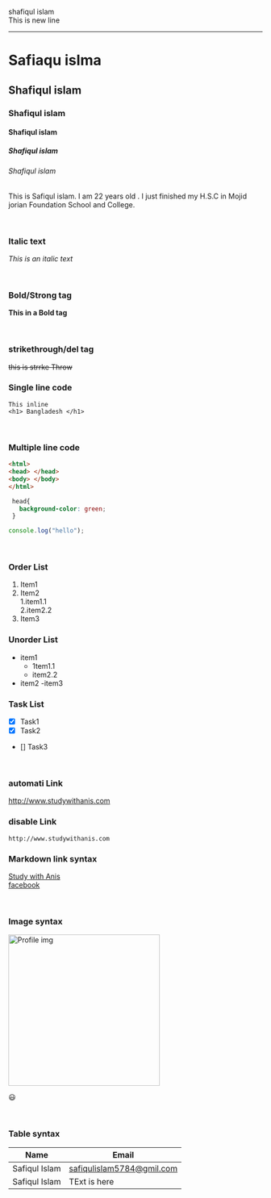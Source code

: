 <!-- Markdown -->
<!-- markdown a 2 ta space dile new line chole asbe ar html <br> tag likhte hoy-->
shafiqul islam  
This is new line  
 
---
 
# Safiaqu islma
## Shafiqul islam
### Shafiqul islam
#### Shafiqul islam
##### Shafiqul islam
###### Shafiqul islam

<p>This is Safiqul islam. I am 22 years old . I just finished my H.S.C in Mojid jorian Foundation School and College.</p>

<br/>

 ### Italic text
_This is an italic text_  

<br>

### Bold/Strong tag
__This in a Bold tag__  

<br>

### strikethrough/del tag
~~this is strrke Throw~~   

### Single line code
`This inline`  
`<h1> Bangladesh </h1>` 

<br/> 

### Multiple line code
```html
<html>
<head> </head>
<body> </body>
</html>
```

``` css
 head{
   background-color: green;
 }
```

```javascript
console.log("hello");
```
<br/>

### Order List
1. Item1  
2. Item2  
    1.item1.1   
    2.item2.2  
3. Item3

### Unorder List
- item1  
   - 1tem1.1   
   - item2.2
- item2
-item3

### Task List
- [x] Task1 
- [x] Task2
- [] Task3 

<br/>

### automati Link
http://www.studywithanis.com  

### disable Link
`http://www.studywithanis.com`

### Markdown link syntax
[Study with Anis][websites]  
[facebook ][facebooklink]




<!-- all link is here -->
[websites]:http://www.studywithanis.com  
[facebooklink]:http://www.studywithanis.com


<br/>

### Image syntax
<!-- ![Profile](../myImages/ShawonFacWhit.jpg) -->

<img src="../myImages/ShawonFacWhit.JPG" width=" 300" height="300" title="Profile img">  

😃


<br/>

### Table syntax
| Name | Email |  
| ----- | ----- |
| Safiqul Islam | safiqulislam5784@gmil.com
| Safiqul Islam | TExt is here| safiqulislam5784@gmil.com